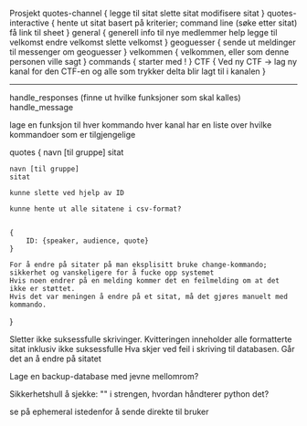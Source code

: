 
Prosjekt
quotes-channel {
    legge til sitat
    slette sitat
    modifisere sitat
}
quotes-interactive {
    hente ut sitat basert på kriterier; command line
    (søke etter sitat)
    få link til sheet
}
general {
    generell info til nye medlemmer
    help
    legge til velkomst
    endre velkomst
    slette velkomst
}
geoguesser {
    sende ut meldinger til messenger om geoguesser
}
velkommen {
    velkommen, eller som denne personen ville sagt
}
commands {
    starter med !
}
CTF {
    Ved ny CTF -> lag ny kanal for den CTF-en og alle som trykker 
    delta blir lagt til i kanalen
}

--------------------------------------
handle_responses (finne ut hvilke funksjoner som skal kalles)
handle_message

lage en funksjon til hver kommando
hver kanal har en liste over hvilke kommandoer som er tilgjengelige

quotes {
    navn [til gruppe]
    sitat

    navn [til gruppe]
    sitat

    kunne slette ved hjelp av ID

    kunne hente ut alle sitatene i csv-format?


    {
        ID: {speaker, audience, quote}
    }

    For å endre på sitater på man eksplisitt bruke change-kommando;
    sikkerhet og vanskeligere for å fucke opp systemet
    Hvis noen endrer på en melding kommer det en feilmelding om at det ikke er støttet.
    Hvis det var meningen å endre på et sitat, må det gjøres manuelt med kommando.
}

Sletter ikke suksessfulle skrivinger. Kvitteringen inneholder alle formatterte sitat 
inklusiv ikke suksessfulle
Hva skjer ved feil i skriving til databasen. Går det an å endre på sitatet

Lage en backup-database med jevne mellomrom?

Sikkerhetshull å sjekke:
"" i strengen, hvordan håndterer python det?

se på ephemeral istedenfor å sende direkte til bruker

